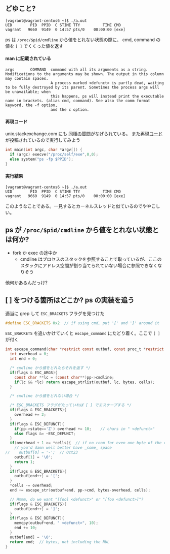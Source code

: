 
## どゆこと?

```
[vagrant@vagrant-centos6 ~]$ ./a.out 
UID        PID  PPID  C STIME TTY          TIME CMD
vagrant   9660  9149  0 14:57 pts/0    00:00:00 [exe]
```

ps は `/proc/$pid/cmdline` から値をとれない状態の際に、 cmd, command の値を `[ ]` でくくった値を返す

#### man に記載されている

```
args       COMMAND  command with all its arguments as a string. Modifications to the arguments may be shown. The output in this column may contain spaces.
                    A process marked <defunct> is partly dead, waiting to be fully destroyed by its parent. Sometimes the process args will be unavailable; when
                    this happens, ps will instead print the executable name in brackets. (alias cmd, command). See also the comm format keyword, the -f option,
                    and the c option.
```

#### 再現コード

unix.stackexchange.com にも [同種の質問](http://unix.stackexchange.com/questions/110595/)がなげられている。 また[再現コード](http://unix.stackexchange.com/questions/110595/why-do-forked-processes-sometimes-appear-with-brackets-around-their-name-in-p?answertab=active#tab-top) が投稿されているので実行してみよう

```c
int main(int argc, char *argv[]) {
  if (argc) execve("/proc/self/exe",0,0);
  else system("ps -fp $PPID");
}
```

#### 実行結果

```
[vagrant@vagrant-centos6 ~]$ ./a.out 
UID        PID  PPID  C STIME TTY          TIME CMD
vagrant   9660  9149  0 14:57 pts/0    00:00:00 [exe]
```

このようなことである。一見するとカーネルスレッドと似ているのでややこしい。

## ps が `/proc/$pid/cmdline` から値をとれない状態とは何か?

 * fork か exec の途中か
   * cmdline はプロセスのスタックを参照することで取っているが、ここのスタックにアドレス空間が割り当てられていない場合に参照できなくなりそう

他何かあるんだっけ?   
 
## [ ] をつける箇所はどこか? ps の実装を追う

適当に grep して `ESC_BRACKETS` フラグを見つけた

```c
#define ESC_BRACKETS 0x2  // if using cmd, put '[' and ']' around it
```

`ESC_BRACKETS` を追いかけていくと `escape_command` にたどり着く。ここで `[ ]` が付く


```c
int escape_command(char *restrict const outbuf, const proc_t *restrict const pp, int bytes, int *cells, unsigned flags){
  int overhead = 0;
  int end = 0;

  /* cmdline から値をとれたらそれを返す */
  if(flags & ESC_ARGS){
    const char **lc = (const char**)pp->cmdline;
    if(lc && *lc) return escape_strlist(outbuf, lc, bytes, cells);
  }

  /* cmdline から値をとれない場合 */

  /* ESC_BRACKETS フラグがたっていれば [ ] でエスケープする */
  if(flags & ESC_BRACKETS){
    overhead += 2;
  }
  if(flags & ESC_DEFUNCT){
    if(pp->state=='Z') overhead += 10;    // chars in " <defunct>"
    else flags &= ~ESC_DEFUNCT;
  }
  if(overhead + 1 >= *cells){  // if no room for even one byte of the command name
    // you'd damn well better have _some_ space
//    outbuf[0] = '-';  // Oct23
    outbuf[1] = '\0';
    return 1;
  }
  if(flags & ESC_BRACKETS){
    outbuf[end++] = '[';
  }
  *cells -= overhead;
  end += escape_str(outbuf+end, pp->cmd, bytes-overhead, cells);

  // Hmmm, do we want "[foo] <defunct>" or "[foo <defunct>]"?
  if(flags & ESC_BRACKETS){
    outbuf[end++] = ']';
  }
  if(flags & ESC_DEFUNCT){
    memcpy(outbuf+end, " <defunct>", 10);
    end += 10;
  }
  outbuf[end] = '\0';
  return end;  // bytes, not including the NUL
}
```
